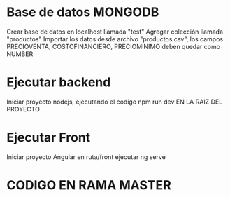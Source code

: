 # Base de datos MONGODB
Crear base de datos en localhost llamada "test"
Agregar colección llamada "productos"
Importar los datos desde archivo "productos.csv", los campos PRECIOVENTA, COSTOFINANCIERO, PRECIOMINIMO deben quedar como NUMBER

# Ejecutar backend
Iniciar proyecto nodejs, ejecutando el codigo npm run dev EN LA RAIZ DEL PROYECTO

# Ejecutar Front
Iniciar proyecto Angular en ruta/front ejecutar ng serve

# CODIGO EN RAMA MASTER
